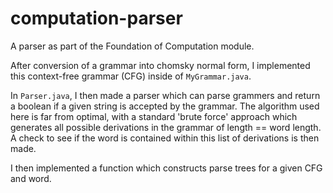 # computation-parser

A parser as part of the Foundation of Computation module.

After conversion of a grammar into chomsky normal form, I implemented this context-free grammar (CFG) inside of `MyGrammar.java`.

In `Parser.java`, I then made a parser which can parse grammers and return a boolean if a given string is accepted by the grammar. The algorithm used here is far from optimal, with a standard 'brute force' approach which generates all possible derivations in the grammar of length == word length. A check to see if the word is contained within this list of derivations is then made.

I then implemented a function which constructs parse trees for a given CFG and word.
